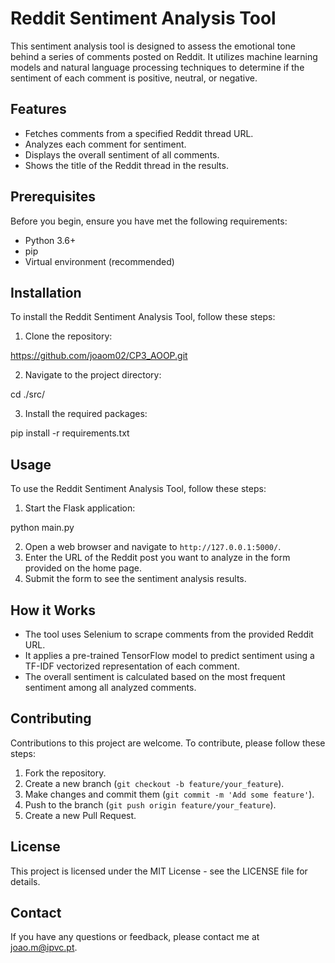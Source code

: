 # Reddit Sentiment Analysis Tool

This sentiment analysis tool is designed to assess the emotional tone behind a series of comments posted on Reddit. It utilizes machine learning models and natural language processing techniques to determine if the sentiment of each comment is positive, neutral, or negative.

## Features

- Fetches comments from a specified Reddit thread URL.
- Analyzes each comment for sentiment.
- Displays the overall sentiment of all comments.
- Shows the title of the Reddit thread in the results.

## Prerequisites

Before you begin, ensure you have met the following requirements:
- Python 3.6+
- pip
- Virtual environment (recommended)

## Installation

To install the Reddit Sentiment Analysis Tool, follow these steps:

1. Clone the repository:

https://github.com/joaom02/CP3_AOOP.git

2. Navigate to the project directory:

cd ./src/

3. Install the required packages:

pip install -r requirements.txt


## Usage

To use the Reddit Sentiment Analysis Tool, follow these steps:

1. Start the Flask application:

python main.py

2. Open a web browser and navigate to `http://127.0.0.1:5000/`.
3. Enter the URL of the Reddit post you want to analyze in the form provided on the home page.
4. Submit the form to see the sentiment analysis results.

## How it Works

- The tool uses Selenium to scrape comments from the provided Reddit URL.
- It applies a pre-trained TensorFlow model to predict sentiment using a TF-IDF vectorized representation of each comment.
- The overall sentiment is calculated based on the most frequent sentiment among all analyzed comments.

## Contributing

Contributions to this project are welcome. To contribute, please follow these steps:

1. Fork the repository.
2. Create a new branch (`git checkout -b feature/your_feature`).
3. Make changes and commit them (`git commit -m 'Add some feature'`).
4. Push to the branch (`git push origin feature/your_feature`).
5. Create a new Pull Request.

## License

This project is licensed under the MIT License - see the LICENSE file for details.

## Contact

If you have any questions or feedback, please contact me at joao.m@ipvc.pt.

